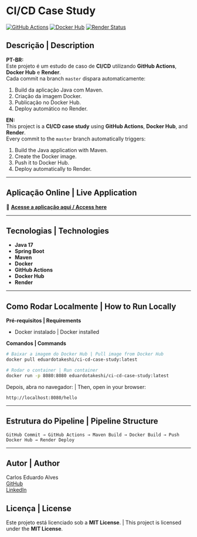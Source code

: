 
# CI/CD Case Study

[![GitHub Actions](https://github.com/carloseduardo-alves/ci-cd-case-study/actions/workflows/ci-cd.yml/badge.svg)](https://github.com/carloseduardo-alves/ci-cd-case-study/actions)
[![Docker Hub](https://img.shields.io/badge/Docker%20Hub-eduardotakeshi%2Fci--cd--case--study-blue)](https://hub.docker.com/r/eduardotakeshi/case-study-ci-cd)
[![Render Status](https://img.shields.io/badge/Render-Live-brightgreen)](https://ci-cd-case-study.onrender.com/hello)

## Descrição | Description

**PT-BR:**  
Este projeto é um estudo de caso de **CI/CD** utilizando **GitHub Actions**, **Docker Hub** e **Render**.  
Cada commit na branch `master` dispara automaticamente:
1. Build da aplicação Java com Maven.
2. Criação da imagem Docker.
3. Publicação no Docker Hub.
4. Deploy automático no Render.

**EN:**  
This project is a **CI/CD case study** using **GitHub Actions**, **Docker Hub**, and **Render**.  
Every commit to the `master` branch automatically triggers:
1. Build the Java application with Maven.
2. Create the Docker image.
3. Push it to Docker Hub.
4. Deploy automatically to Render.

---

## Aplicação Online | Live Application

🔗 **[Acesse a aplicação aqui / Access here](https://ci-cd-case-study.onrender.com/hello)**

---

## Tecnologias | Technologies

- **Java 17**
- **Spring Boot**
- **Maven**
- **Docker**
- **GitHub Actions**
- **Docker Hub**
- **Render**

---

## Como Rodar Localmente | How to Run Locally

**Pré-requisitos | Requirements**
- Docker instalado | Docker installed

**Comandos | Commands**
```bash
# Baixar a imagem do Docker Hub | Pull image from Docker Hub
docker pull eduardotakeshi/ci-cd-case-study:latest

# Rodar o container | Run container
docker run -p 8080:8080 eduardotakeshi/ci-cd-case-study:latest
```

Depois, abra no navegador: | Then, open in your browser:  
```
http://localhost:8080/hello
```

---

## Estrutura do Pipeline | Pipeline Structure

```text
GitHub Commit → GitHub Actions → Maven Build → Docker Build → Push Docker Hub → Render Deploy
```

---

## Autor | Author

Carlos Eduardo Alves  
[GitHub](https://github.com/carloseduardo-alves)  
[LinkedIn](https://www.linkedin.com/in/carloseduardo-alves)

## Licença | License
Este projeto está licenciado sob a **MIT License**. | This project is licensed under the **MIT License**.
